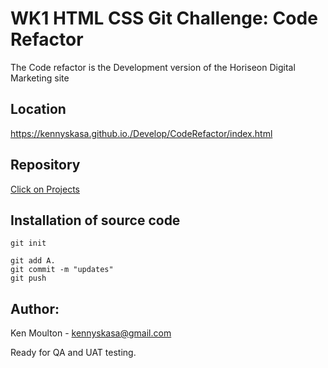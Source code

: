 # WK1 HTML CSS Git Challenge: Code Refactor

The Code refactor is the Development version of the Horiseon Digital Marketing site

## Location

https://kennyskasa.github.io./Develop/CodeRefactor/index.html

## Repository

[Click on Projects](https://kennyskasa.github.io)

## Installation of source code

```Git bash
git init

git add A.
git commit -m "updates"
git push
```

## Author: 
Ken Moulton - kennyskasa@gmail.com

Ready for QA and UAT testing.
